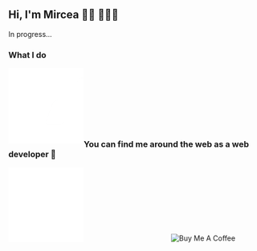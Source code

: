 ## Hi, I'm Mircea 👋🏻 👨🏻‍💻

In progress...

### What I do
<img align="left" width="150" height="150" src="https://github.com/MirceaConstantin/MirceaConstantin/blob/master/assets/devLogo.gif?raw=true" />

<br /><br /><br /><br /><br /><br /><br />

### You can find me around the web as a web developer 🙂

<img align="left" width="150" height="150" src="https://github.com/MirceaConstantin/MirceaConstantin/blob/master/assets/contact.gif?raw=true" />

<br /><br /><br /><br /><br /><br /><br />

<div style="'display: flex' ">
  <a href="https://www.buymeacoffee.com/micdev" target="_blank"><img align="right" height="42px" width="180px" src="https://cdn.buymeacoffee.com/buttons/lato-green.png" alt="Buy Me A Coffee" ></a>
</div>

